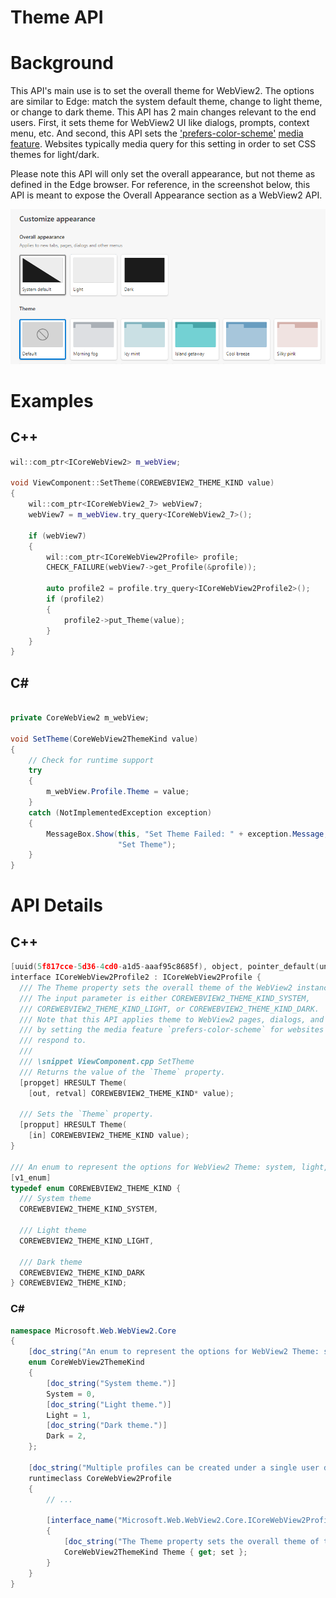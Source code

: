 Theme API
===

# Background
This API's main use is to set the overall theme for WebView2. The options are similar to Edge: match the system default theme, change to light theme, or change to dark theme.
This API has 2 main changes relevant to the end users. First, it sets theme for WebView2 UI like dialogs, prompts, context menu, etc. And second, this API sets the ['prefers-color-scheme'](https://developer.mozilla.org/en-US/docs/Web/CSS/@media/prefers-color-scheme) [media feature](https://developer.mozilla.org/en-US/docs/Web/CSS/Media_Queries/Using_media_queries#media_features). Websites typically media query for this setting in order to set CSS themes for light/dark.

Please note this API will only set the overall appearance, but not theme as defined in the Edge browser.
For reference, in the screenshot below, this API is meant to expose the Overall Appearance section as a WebView2 API.

![Edge Settings Appearance Page](/specs/images/EdgeSettingsAppearance.png)
# Examples

## C++

```cpp
wil::com_ptr<ICoreWebView2> m_webView;

void ViewComponent::SetTheme(COREWEBVIEW2_THEME_KIND value)
{
    wil::com_ptr<ICoreWebView2_7> webView7;
    webView7 = m_webView.try_query<ICoreWebView2_7>();

    if (webView7)
    {
        wil::com_ptr<ICoreWebView2Profile> profile;
        CHECK_FAILURE(webView7->get_Profile(&profile));

        auto profile2 = profile.try_query<ICoreWebView2Profile2>();
        if (profile2)
        {
            profile2->put_Theme(value);
        }
    }
}
```

## C#

```c#

private CoreWebView2 m_webView;

void SetTheme(CoreWebView2ThemeKind value)
{
    // Check for runtime support
    try
    {
        m_webView.Profile.Theme = value;
    }
    catch (NotImplementedException exception)
    {
        MessageBox.Show(this, "Set Theme Failed: " + exception.Message,
                        "Set Theme");
    }
}

```

# API Details
## C++
```cpp
[uuid(5f817cce-5d36-4cd0-a1d5-aaaf95c8685f), object, pointer_default(unique)]
interface ICoreWebView2Profile2 : ICoreWebView2Profile {
  /// The Theme property sets the overall theme of the WebView2 instance.
  /// The input parameter is either COREWEBVIEW2_THEME_KIND_SYSTEM,
  /// COREWEBVIEW2_THEME_KIND_LIGHT, or COREWEBVIEW2_THEME_KIND_DARK.
  /// Note that this API applies theme to WebView2 pages, dialogs, and menus
  /// by setting the media feature `prefers-color-scheme` for websites to
  /// respond to.
  ///
  /// \snippet ViewComponent.cpp SetTheme
  /// Returns the value of the `Theme` property.
  [propget] HRESULT Theme(
    [out, retval] COREWEBVIEW2_THEME_KIND* value);

  /// Sets the `Theme` property.
  [propput] HRESULT Theme(
    [in] COREWEBVIEW2_THEME_KIND value);
}

/// An enum to represent the options for WebView2 Theme: system, light, or dark.
[v1_enum]
typedef enum COREWEBVIEW2_THEME_KIND {
  /// System theme
  COREWEBVIEW2_THEME_KIND_SYSTEM,

  /// Light theme
  COREWEBVIEW2_THEME_KIND_LIGHT,

  /// Dark theme
  COREWEBVIEW2_THEME_KIND_DARK
} COREWEBVIEW2_THEME_KIND;
```

### C#
```c#
namespace Microsoft.Web.WebView2.Core
{
    [doc_string("An enum to represent the options for WebView2 Theme: system, light, or dark.")]
    enum CoreWebView2ThemeKind
    {
        [doc_string("System theme.")]
        System = 0,
        [doc_string("Light theme.")]
        Light = 1,
        [doc_string("Dark theme.")]
        Dark = 2,
    };

    [doc_string("Multiple profiles can be created under a single user data directory but with separated cookies, user preference settings, and various data storage etc..")]
    runtimeclass CoreWebView2Profile
    {
        // ...

        [interface_name("Microsoft.Web.WebView2.Core.ICoreWebView2Profile2")]
        {
            [doc_string("The Theme property sets the overall theme of the WebView2 instance. The input parameter is either CoreWebView2ThemeKind.System, CoreWebView2ThemeKind.Light, or CoreWebView2ThemeKind.Dark. Note that this API applies theme to WebView2 pages, dialogs, and menus by setting the media feature `prefers-color-scheme` for websites to respond to.")]
            CoreWebView2ThemeKind Theme { get; set };
        }
    }
}
```

